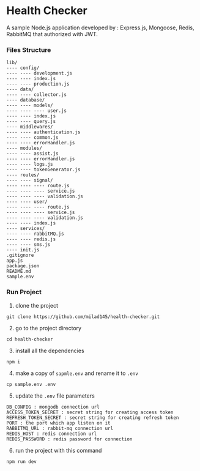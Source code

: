 # Health Checker

A sample Node.js application developed by : Express.js, Mongoose, Redis, RabbitMQ that authorized with JWT.

### Files Structure

```
lib/
---- config/
---- ---- development.js
---- ---- index.js
---- ---- production.js
---- data/
---- ---- collector.js
---- database/
---- ---- models/
---- ---- ---- user.js
---- ---- index.js
---- ---- query.js
---- middlewares/
---- ---- authentication.js
---- ---- common.js
---- ---- errorHandler.js
---- modules/
---- ---- assist.js
---- ---- errorHandler.js
---- ---- logs.js
---- ---- tokenGenerator.js
---- routes/
---- ---- signal/
---- ---- ---- route.js
---- ---- ---- service.js
---- ---- ---- validation.js
---- ---- user/
---- ---- ---- route.js
---- ---- ---- service.js
---- ---- ---- validation.js
---- ---- index.js
---- services/
---- ---- rabbitMQ.js
---- ---- redis.js
---- ---- sms.js
---- init.js
.gitignore
app.js
package.json
README.md
sample.env
```

### Run Project
1. clone the project

```
git clone https://github.com/milad145/health-checker.git
```

2. go to the project directory

```
cd health-checker
```

3. install all the dependencies

```
npm i
```

4. make a copy of `sapmle.env` and rename it to `.env`

```
cp sample.env .env
```

5. update the `.env` file parameters

```
DB_CONFIG : mongodb connection url
ACCESS_TOKEN_SECRET : secret string for creating access token 
REFRESH_TOKEN_SECRET : secret string for creating refresh token
PORT : the port which app listen on it
RABBITMQ_URL : rabbit-mq connection url
REDIS_HOST : redis connection url
REDIS_PASSWORD : redis password for connection
```

6. run the project with this command

```
npm run dev
```

